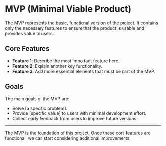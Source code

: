 # MVP (Minimal Viable Product)

The MVP represents the basic, functional version of the project. It contains only the necessary features to ensure that the product is usable and provides value to users.

## Core Features
- **Feature 1**: Describe the most important feature here.
- **Feature 2**: Explain another key functionality.
- **Feature 3**: Add more essential elements that must be part of the MVP.

## Goals
The main goals of the MVP are:
- Solve [a specific problem].
- Provide [specific value] to users with minimal development effort.
- Collect early feedback from users to improve future versions.

---

The MVP is the foundation of this project. Once these core features are functional, we can start considering additional improvements.
